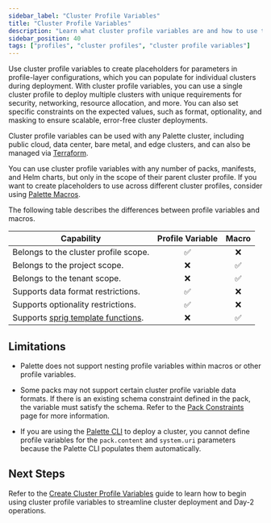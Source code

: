 ```yaml
---
sidebar_label: "Cluster Profile Variables"
title: "Cluster Profile Variables"
description: "Learn what cluster profile variables are and how to use them."
sidebar_position: 40
tags: ["profiles", "cluster profiles", "cluster profile variables"]
---
```


Use cluster profile variables to create placeholders for parameters in profile-layer configurations, which you can
populate for individual clusters during deployment. With cluster profile variables, you can use a single cluster profile
to deploy multiple clusters with unique requirements for security, networking, resource allocation, and more. You can
also set specific constraints on the expected values, such as format, optionality, and masking to ensure scalable,
error-free cluster deployments.

Cluster profile variables can be used with any Palette cluster, including public cloud, data center, bare metal, and
edge clusters, and can also be managed via
[Terraform](https://registry.terraform.io/providers/spectrocloud/spectrocloud/latest/docs).

You can use cluster profile variables with any number of packs, manifests, and Helm charts, but only in the scope of
their parent cluster profile. If you want to create placeholders to use across different cluster profiles, consider
using [Palette Macros](../../../../clusters/cluster-management/macros.md).

The following table describes the differences between profile variables and macros.

| **Capability**                                                             | **Profile Variable** | **Macro** |
| -------------------------------------------------------------------------- | :------------------: | :-------: |
| Belongs to the cluster profile scope.                                      |          ✅          |    ❌     |
| Belongs to the project scope.                                              |          ❌          |    ✅     |
| Belongs to the tenant scope.                                               |          ❌          |    ✅     |
| Supports data format restrictions.                                         |          ✅          |    ❌     |
| Supports optionality restrictions.                                         |          ✅          |    ❌     |
| Supports [sprig template functions](https://masterminds.github.io/sprig/). |          ❌          |    ✅     |

## Limitations

- Palette does not support nesting profile variables within macros or other profile variables.

- Some packs may not support certain cluster profile variable data formats. If there is an existing schema constraint
  defined in the pack, the variable must satisfy the schema. Refer to the
  [Pack Constraints](../../../../registries-and-packs/pack-constraints.md) page for more information.

- If you are using the [Palette CLI](../../../../automation/palette-cli/palette-cli.md) to deploy a cluster, you cannot
  define profile variables for the `pack.content` and `system.uri` parameters because the Palette CLI populates them
  automatically.

## Next Steps

Refer to the [Create Cluster Profile Variables](./create-cluster-profile-variables.md) guide to learn how to begin using
cluster profile variables to streamline cluster deployment and Day-2 operations.
